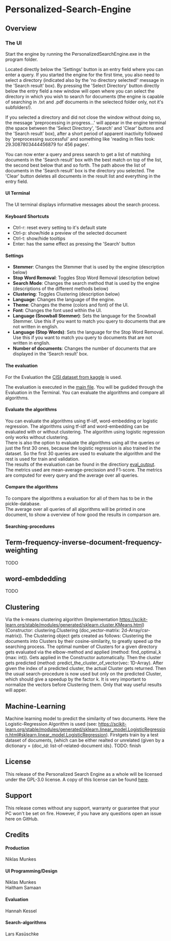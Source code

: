 # Personalized-Search-Engine
## Overview
### The UI
Start the engine by running the PersonalizedSearchEngine.exe in the program folder.

Located directly below the 'Settings' button is an entry field where you can enter a query. If you started the engine for the first time, you also need to select a directory (indicated also by the 'no directory selected!' message in the 'Search result' box). By pressing the 'Select Directory' button directly below the entry field a new window will open where you can select the directory in which you wish to search for documents (the engine is capable of searching in .txt and .pdf documents in the selectecd folder only, not it's subfolders!). 

If you selected a directory and did not close the window without doing so, the message 'preprocessing in progress...' will appear in the engine terminal (the space between the 'Select Directory', 'Search' and 'Clear' buttons and the 'Search result' box), after a short period of apparent inactivity followed by 'preprocessing successful' and something like 'reading in files took: 29.3087803444456879 for 456 pages'. 

You can now enter a query and press search to get a list of matching documents in the 'Search result' box with the best match on top of the list, the second best below that and so forth. The path above the list of documents in the 'Search result' box is the directory you selected. The 'Clear' button deletes all documents in the result list and everything in the entry field.

#### UI Terminal
The UI terminal displays informative messages about the search process.

#### Keyboard Shortcuts
- Ctrl-r: reset every setting to it's default state
- Ctrl-p: show/hide a preview of the selected document
- Ctrl-t: show/hide tooltips
- Enter: has the same effect as pressing the 'Search' button

#### Settings
- **Stemmer**: Changes the Stemmer that is used by the engine (description below)
- **Stop Word Removal**: Toggles Stop Word Removal (description below)
- **Search Mode**: Changes the search method that is used by the engine (descriptions of the different methods below)
- **Clustering**: Toggles Clustering (description below)
- **Language**: Changes the language of the engine.
- **Theme**: Changes the theme (colors and font) of the UI.
- **Font**: Changes the font used within the UI.
- **Language (Snowball Stemmer)**: Sets the language for the Snowball Stemmer. Use this if you want to match you query to documents that are not written in english.
- **Language (Stop Words)**: Sets the language for the Stop Word Removal. Use this if you want to match you query to documents that are not written in english.
- **Number of documents**: Changes the number of documents that are displayed in the 'Search result' box.

#### The evaluation
For the Evaluation the [CISI dataset from kaggle](https://www.kaggle.com/dmaso01dsta/cisi-a-dataset-for-information-retrieval) is used. 

The evaluation is executed in the [main file](https://github.com/L-Kasu/Personalized-Search-Engine/blob/main/main.py). You will be gudided through the Evaluation in the Terminal. You can evaluate the algorithms and compare all algorithms. 
#### Evaluate the algorithms
You can evaluate the algorithms using tf-idf, word-embedding or logistic regression. The algorithms using tf-idf and word-embedding can be evaluated with or without clustering. The algorithm using logistic regression only works without clustering.  
There is also the option to evaluate the algorithms using all the queries or just the first 30 ones, because the logistic regression is also trained in the dataset. So the first 30 queries are used to evaluate the algorithm and the rest is used for train and validation.  
The results of the evaluation can be found in the directiory [eval_output](https://github.com/L-Kasu/Personalized-Search-Engine/tree/main/eval_output).  
The metrics used are mean-average-precission and F1-score. The metrics are computed for every query and the average over all queries.  
#### Compare the algorithms
To compare the algorithms a evaluation for all of them has to be in the pickle-database.  
The average over all queries of all algorithms will be printed in one document, to show a overview of how good the results in comparson are.  

#### Searching-procedures

## Term-frequency-inverse-document-frequency-weighting
TODO

## word-embdedding
TODO

## Clustering

Via the k-means clustering algorithm (Implementation https://scikit-learn.org/stable/modules/generated/sklearn.cluster.KMeans.html)
(Constructor: clustering.Clustering (doc_vector-matrix: 2d-Array/csr-matrix)).
The Clustering object gets created as follows:
Clustering the documents into Clusters by their cosine-similarity, to greatly speed up the searching process. The optimal number of Clusters for a given directory gets evaluated via the elbow-method and applied (method: find_optimal_k (max: int)). Gets applied in the Constructor automatically. Then the cluster gets predicted
(method: predict_the_cluster_of_vector(vec: 1D-Array). After given the index of a predicted cluster, the actual Cluster gets returned. Then the usual search-procedure is now used but only on the predicted Cluster, which should give a speedup by the factor k.
It is very important to normalize the vectors before Clustering them. Only that way useful results will apper.

## Machine-Learning
Machine learning model to predict the similarity of two documents. Here the Logistic-Regression Algorithm is used (see: https://scikit-learn.org/stable/modules/generated/sklearn.linear_model.LogisticRegression.html#sklearn.linear_model.LogisticRegression). Firstgets train by a test dataset of documents, (which can be either realted or unrelated (given by a dictionary = {doc_id: list-of-related-document ids}.
TODO: finish

## License

This release of the Personalized Search Engine as a whole will be licensed under the GPL-3.0 license. A copy of this license can be found [here](https://github.com/L-Kasu/Personalized-Search-Engine/blob/main/LICENSE.md).

## Support

This release comes without any support, warranty or guarantee that your PC won't be set on fire. However, if you have any questions open an issue here on GitHub.

## Credits

#### Production
Niklas Munkes

#### UI Programming/Design
Niklas Munkes  
Haitham Samaan

#### Evaluation
Hannah Kessel  

#### Search-algorithms
Lars Kasüschke
